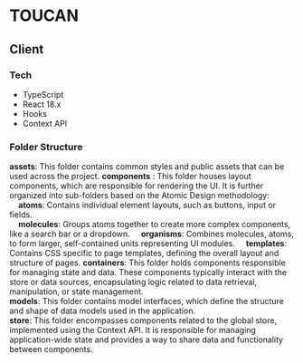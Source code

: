# TOUCAN

## Client
### Tech

- TypeScript
- React 18.x
- Hooks
- Context API


### Folder Structure
**assets**: This folder contains common styles and public assets that can be used across the project.
**components** : This folder houses layout components, which are responsible for rendering the UI. It is further organized into sub-folders based on the Atomic Design methodology:<br>
&nbsp;&nbsp;&nbsp;&nbsp;**atoms**: Contains individual element layouts, such as buttons, input or fields.<br>
&nbsp;&nbsp;&nbsp;&nbsp;**molecules**: Groups atoms together to create more complex components, like a search bar or a dropdown.
&nbsp;&nbsp;&nbsp;&nbsp;**organisms**: Combines molecules, atoms, to form larger, self-contained units representing UI modules.
&nbsp;&nbsp;&nbsp;&nbsp;**templates**: Contains CSS specific to page templates, defining the overall layout and structure of pages.
**containers**: This folder holds components responsible for managing state and data. These components typically interact with the store or data sources, encapsulating logic related to data retrieval, manipulation, or state management.<br>
**models**: This folder contains model interfaces, which define the structure and shape of data models used in the application.<br>
**store**: This folder encompasses components related to the global store, implemented using the Context API. It is responsible for managing application-wide state and provides a way to share data and functionality between components.





 